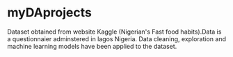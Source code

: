 # myDAprojects
Dataset obtained from website Kaggle (Nigerian's Fast food habits).Data is a questionnaier adminstered in lagos Nigeria.
Data cleaning, exploration and machine learning models have been applied to the dataset.
